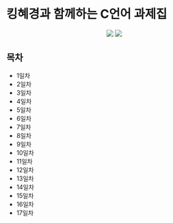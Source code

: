 # 킹혜경과 함께하는 C언어 과제집

<p align="center">
    <img src="https://img.shields.io/badge/Language-C-EFC050?style=flat"/>
    <img src="https://img.shields.io/badge/Class-정혜경-EFC050?style=flat"/>
</p>

## 목차

- 1일차
- 2일차
- 3일차
- 4일차
- 5일차
- 6일차
- 7일차
- 8일차
- 9일차
- 10일차
- 11일차
- 12일차
- 13일차
- 14일차
- 15일차
- 16일차
- 17일차
